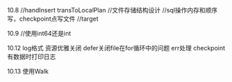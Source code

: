 10.8
//handInsert
transToLocalPlan
//文件存储结构设计
//sql操作内存和顺序写，checkpoint点写文件
//target

10.9
//使用int64还是int

10.12
log格式
资源优雅关闭 defer关闭file在for循环中的问题
err处理
checkpoint有数据时打印日志

10.13
使用Walk
